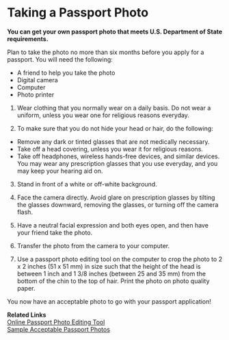 # Taking a Passport Photo

**You can get your own passport photo that meets U.S. Department of State requirements.**

Plan to take the photo no more than six months before you apply for a passport.
You will need the following:
- A friend to help you take the photo
- Digital camera
- Computer
- Photo printer

1. Wear clothing that you normally wear on a daily basis.
    Do not wear a uniform, unless you wear one for religious reasons everyday.

2. To make sure that you do not hide your head or hair, do the following:
- Remove any dark or tinted glasses that are not medically necessary.
- Take off a head covering, unless you wear it for religious reasons.
- Take off headphones, wireless hands-free devices, and similar devices.
  You may wear any prescription glasses that you use everyday, and you may keep your
  hearing aid on.
  
3. Stand in front of a white or off-white background.

4. Face the camera directly.
  Avoid glare on prescription glasses by tilting the glasses downward, removing the
  glasses, or turning off the camera flash.

5. Have a neutral facial expression and both eyes open, and then have your friend take the
photo.

6. Transfer the photo from the camera to your computer.

7. Use a passport photo editing tool on the computer to crop the photo to 2 x 2 inches (51
x 51 mm) in size such that the height of the head is between 1 inch and 1 3/8 inches
(between 25 and 35 mm) from the bottom of the chin to the top of hair. Print the photo
on photo quality paper.
  
  You now have an acceptable photo to go with your passport application!

**Related Links** <br />
[Online Passport Photo Editing Tool](https://travel.state.gov/content/dam/passports/content-page-resources/FIG_cropper.swf) <br />
[Sample Acceptable Passport Photos](https://travel.state.gov/content/travel/en/us-visas/visa-information-resources/photos/photo-examples.html)
